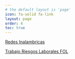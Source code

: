 ```yaml
---
# the default layout is 'page'
icon: fa-solid fa-link
layout: page
order: 4
toc: true
---
```


[Redes Inalambricas](https://docs.google.com/presentation/d/16uUI0rRn6ZcwugfSusHPXXxBoMlWn7zMi7Jb4lO-TVo/edit?usp=sharing)

[Trabajo Riesgos Laborales FOL](https://docs.google.com/presentation/d/1VndwFe28vEP5e_43cPQEmddWf2UjxKC2ddaTFNe5wY0/edit?usp=sharing)